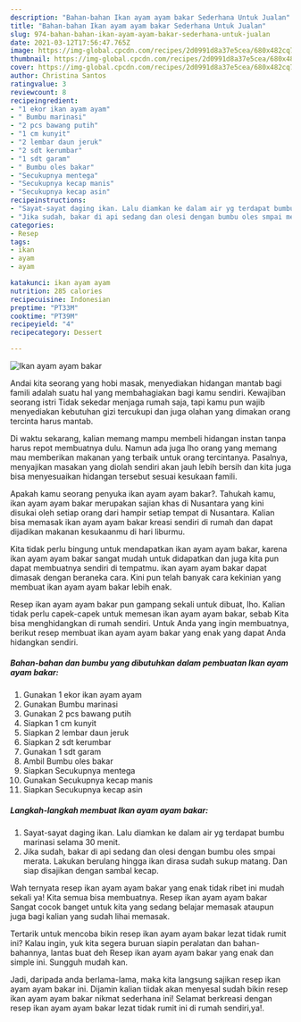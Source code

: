 ```yaml
---
description: "Bahan-bahan Ikan ayam ayam bakar Sederhana Untuk Jualan"
title: "Bahan-bahan Ikan ayam ayam bakar Sederhana Untuk Jualan"
slug: 974-bahan-bahan-ikan-ayam-ayam-bakar-sederhana-untuk-jualan
date: 2021-03-12T17:56:47.765Z
image: https://img-global.cpcdn.com/recipes/2d0991d8a37e5cea/680x482cq70/ikan-ayam-ayam-bakar-foto-resep-utama.jpg
thumbnail: https://img-global.cpcdn.com/recipes/2d0991d8a37e5cea/680x482cq70/ikan-ayam-ayam-bakar-foto-resep-utama.jpg
cover: https://img-global.cpcdn.com/recipes/2d0991d8a37e5cea/680x482cq70/ikan-ayam-ayam-bakar-foto-resep-utama.jpg
author: Christina Santos
ratingvalue: 3
reviewcount: 8
recipeingredient:
- "1 ekor ikan ayam ayam"
- " Bumbu marinasi"
- "2 pcs bawang putih"
- "1 cm kunyit"
- "2 lembar daun jeruk"
- "2 sdt kerumbar"
- "1 sdt garam"
- " Bumbu oles bakar"
- "Secukupnya mentega"
- "Secukupnya kecap manis"
- "Secukupnya kecap asin"
recipeinstructions:
- "Sayat-sayat daging ikan. Lalu diamkan ke dalam air yg terdapat bumbu marinasi selama 30 menit."
- "Jika sudah, bakar di api sedang dan olesi dengan bumbu oles smpai merata. Lakukan berulang hingga ikan dirasa sudah sukup matang. Dan siap disajikan dengan sambal kecap."
categories:
- Resep
tags:
- ikan
- ayam
- ayam

katakunci: ikan ayam ayam 
nutrition: 285 calories
recipecuisine: Indonesian
preptime: "PT33M"
cooktime: "PT39M"
recipeyield: "4"
recipecategory: Dessert

---
```



![Ikan ayam ayam bakar](https://img-global.cpcdn.com/recipes/2d0991d8a37e5cea/680x482cq70/ikan-ayam-ayam-bakar-foto-resep-utama.jpg)

Andai kita seorang yang hobi masak, menyediakan hidangan mantab bagi famili adalah suatu hal yang membahagiakan bagi kamu sendiri. Kewajiban seorang istri Tidak sekedar menjaga rumah saja, tapi kamu pun wajib menyediakan kebutuhan gizi tercukupi dan juga olahan yang dimakan orang tercinta harus mantab.

Di waktu  sekarang, kalian memang mampu membeli hidangan instan tanpa harus repot membuatnya dulu. Namun ada juga lho orang yang memang mau memberikan makanan yang terbaik untuk orang tercintanya. Pasalnya, menyajikan masakan yang diolah sendiri akan jauh lebih bersih dan kita juga bisa menyesuaikan hidangan tersebut sesuai kesukaan famili. 



Apakah kamu seorang penyuka ikan ayam ayam bakar?. Tahukah kamu, ikan ayam ayam bakar merupakan sajian khas di Nusantara yang kini disukai oleh setiap orang dari hampir setiap tempat di Nusantara. Kalian bisa memasak ikan ayam ayam bakar kreasi sendiri di rumah dan dapat dijadikan makanan kesukaanmu di hari liburmu.

Kita tidak perlu bingung untuk mendapatkan ikan ayam ayam bakar, karena ikan ayam ayam bakar sangat mudah untuk didapatkan dan juga kita pun dapat membuatnya sendiri di tempatmu. ikan ayam ayam bakar dapat dimasak dengan beraneka cara. Kini pun telah banyak cara kekinian yang membuat ikan ayam ayam bakar lebih enak.

Resep ikan ayam ayam bakar pun gampang sekali untuk dibuat, lho. Kalian tidak perlu capek-capek untuk memesan ikan ayam ayam bakar, sebab Kita bisa menghidangkan di rumah sendiri. Untuk Anda yang ingin membuatnya, berikut resep membuat ikan ayam ayam bakar yang enak yang dapat Anda hidangkan sendiri.

<!--inarticleads1-->

##### Bahan-bahan dan bumbu yang dibutuhkan dalam pembuatan Ikan ayam ayam bakar:

1. Gunakan 1 ekor ikan ayam ayam
1. Gunakan  Bumbu marinasi
1. Gunakan 2 pcs bawang putih
1. Siapkan 1 cm kunyit
1. Siapkan 2 lembar daun jeruk
1. Siapkan 2 sdt kerumbar
1. Gunakan 1 sdt garam
1. Ambil  Bumbu oles bakar
1. Siapkan Secukupnya mentega
1. Gunakan Secukupnya kecap manis
1. Siapkan Secukupnya kecap asin




<!--inarticleads2-->

##### Langkah-langkah membuat Ikan ayam ayam bakar:

1. Sayat-sayat daging ikan. Lalu diamkan ke dalam air yg terdapat bumbu marinasi selama 30 menit.
1. Jika sudah, bakar di api sedang dan olesi dengan bumbu oles smpai merata. Lakukan berulang hingga ikan dirasa sudah sukup matang. Dan siap disajikan dengan sambal kecap.




Wah ternyata resep ikan ayam ayam bakar yang enak tidak ribet ini mudah sekali ya! Kita semua bisa membuatnya. Resep ikan ayam ayam bakar Sangat cocok banget untuk kita yang sedang belajar memasak ataupun juga bagi kalian yang sudah lihai memasak.

Tertarik untuk mencoba bikin resep ikan ayam ayam bakar lezat tidak rumit ini? Kalau ingin, yuk kita segera buruan siapin peralatan dan bahan-bahannya, lantas buat deh Resep ikan ayam ayam bakar yang enak dan simple ini. Sungguh mudah kan. 

Jadi, daripada anda berlama-lama, maka kita langsung sajikan resep ikan ayam ayam bakar ini. Dijamin kalian tiidak akan menyesal sudah bikin resep ikan ayam ayam bakar nikmat sederhana ini! Selamat berkreasi dengan resep ikan ayam ayam bakar lezat tidak rumit ini di rumah sendiri,ya!.

